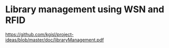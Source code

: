 # Library management using WSN and RFID 

https://github.com/kgisl/project-ideas/blob/master/doc/libraryManagement.pdf
